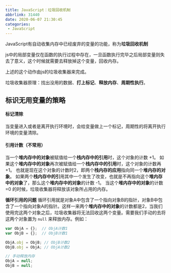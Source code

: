 ```yaml
---
title: JavaScript：垃圾回收机制
abbrlink: 31440
date: 2020-06-07 21:30:45
categories:
 - JavaScript
---
```

JavaScript有自动收集内存中已经废弃的变量的功能，称为**垃圾回收机制**
<!-- more -->

js中的局部变量仅在函数的执行过程中存在，一旦函数执行完毕之后局部变量则失去了意义，这个时候就需要去释放掉这个变量，回收内存。

上述的这个动作由js的垃圾收集器来完成。

垃圾收集器原理：找出没用的数据、**打上标记**、**释放内存**、**周期性执行**。

## 标识无用变量的策略

#### 标记清除
当变量进入或者是离开执行环境时，会给变量做上一个标记，周期性的将离开执行环境的变量清除。

#### 引用计数（不常用）
当一个**堆内存中的对象**被赋值给一个**栈内存中的引用**时，这个对象的计数 +1。
如果这个**堆内存中的对象**再次被赋值给一个**栈内存中的引用**时，这个对象的计数再 +1。
也就是现在这个对象的计数时2，即两个**栈内存的应用**指向同一个**堆内存的对象**。
如果两个**栈内存中的引**用其中一个发生了改变，也就是不再指向这个**堆内存中的对象**了，那么这个**堆内存中的对象**的计数 -1。
当这个**堆内存中的对象**的计数 =0 的时候，垃圾收集器将释放该对象所占用的内存。

**循环引用的问题**
循环引用就是对象A中包含了一个指向对象B的指针，对象B中包含了一个指向对象A的指针。这样一来两个**堆内存中的对象**的计数都是2，当我们使用完这两个对象之后，垃圾收集器将无法回收这两个变量。需要我们手动的去将这两个对象置为 `null` 来释放内存。例如：
```js
var ObjA = {};  // ObjA计数1
var ObjB = {};  // ObjB计数1

ObjA.obj = ObjB; // ObjB计数2
ObjB.obj = ObjA; // ObjA计数2

// 手动释放内存
ObjA = null;
ObjB = null;
```